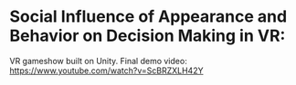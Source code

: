 # Social Influence of Appearance and Behavior on Decision Making in VR:

VR gameshow built on Unity.
Final demo video:
https://www.youtube.com/watch?v=ScBRZXLH42Y
